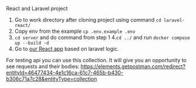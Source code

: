 React and Laravel project
1. Go to work directory after cloning project using command ```cd laravel-react/```
2. Copy env from the example ```cp .env.example .env```
3. ```cd server``` and do command from step 1
4.```cd ../``` and run  ```docker compose up --build -d```
5. Go to [our React app](http://localhost:5173/login) based on laravel logic.

For testing api you can use this collection. It will give you an opportunity to see requests and their bodies:
 https://elements.getpostman.com/redirect?entityId=46477434-4e1c16ca-61c7-465b-b430-b306c71a7c28&entityType=collection
